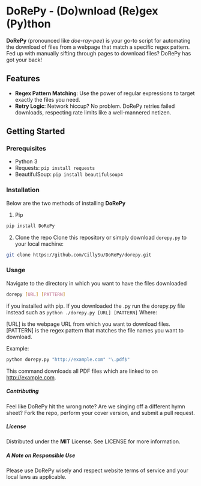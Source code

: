 # DoRePy - (Do)wnload (Re)gex (Py)thon

**DoRePy** (pronounced like *doe-ray-pee*) is your go-to script for automating the download of files from a webpage that match a specific regex pattern. Fed up with manually sifting through pages to download files? DoRePy has got your back!

## Features

- **Regex Pattern Matching**: Use the power of regular expressions to target exactly the files you need.
- **Retry Logic**: Network hiccup? No problem. DoRePy retries failed downloads, respecting rate limits like a well-mannered netizen.

## Getting Started

### Prerequisites

- Python 3
- Requests: `pip install requests`
- BeautifulSoup: `pip install beautifulsoup4`

### Installation

Below are the two methods of installing **DoRePy**
1. Pip

```bash
pip install DoRePy
```

2. Clone the repo
Clone this repository or simply download `dorepy.py` to your local machine:

```bash
git clone https://github.com/CillySu/DoRePy/dorepy.git
```

### Usage
Navigate to the directory in which you want to have the files downloaded

```bash
dorepy [URL] [PATTERN]
```

if you installed with pip. If you downloaded the .py run the dorepy.py file instead such as `python ./dorepy.py [URL] [PATTERN]`
Where:

[URL] is the webpage URL from which you want to download files.
[PATTERN] is the regex pattern that matches the file names you want to download.

Example:

```bash
python dorepy.py "http://example.com" "\.pdf$"
```

This command downloads all PDF files which are linked to on http://example.com.

##### Contributing
Feel like DoRePy hit the wrong note? Are we singing off a different hymn sheet? Fork the repo, perform your cover version, and submit a pull request. 

##### License
Distributed under the **MIT** License. See LICENSE for more information.

##### A Note on Responsible Use
Please use DoRePy wisely and respect website terms of service and your local laws as applicable.
